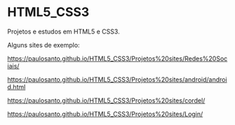 # HTML5_CSS3
Projetos e estudos em HTML5 e CSS3.

Alguns sites de exemplo:

https://paulosanto.github.io/HTML5_CSS3/Projetos%20sites/Redes%20Sociais/

https://paulosanto.github.io/HTML5_CSS3/Projetos%20sites/android/android.html

https://paulosanto.github.io/HTML5_CSS3/Projetos%20sites/cordel/

https://paulosanto.github.io/HTML5_CSS3/Projetos%20sites/Login/

